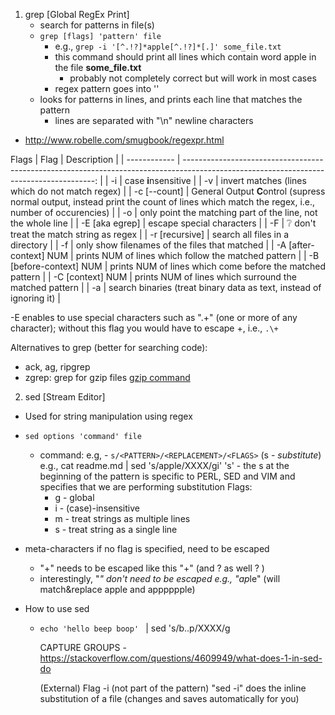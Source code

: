 1. grep [Global RegEx Print]
   - search for patterns in file(s)
   - ```grep [flags] 'pattern' file```
     - e.g., ```grep -i '[^.!?]*apple[^.!?]*[.]' some_file.txt```
     - this command should print all lines which contain word apple in the file **some_file.txt**
       - probably not completely correct but will work in most cases
     - regex pattern goes into ''
   - looks for patterns in lines, and prints each line that matches the pattern
     - lines are separated with "\n" newline characters
  - http://www.robelle.com/smugbook/regexpr.html

  Flags
  | Flag         |                                                                                                                             Description |
  | ------------ | --------------------------------------------------------------------------------------------------------------------------------------: |
  | -i           |                                                                                                                    case **i**nsensitive |
  | -v           |                                                                                         invert matches (lines which do not match regex) |
  | -c [--count] | General Output **C**ontrol (supress normal output, instead print the count of lines which match the regex, i.e., number of occurencies) |
  | -o | only point the matching part of the line, not the whole line |
  | -E [aka egrep] | escape special characters |
  | -F | ❔ don't treat the match string as regex |
  | -r [recursive] | search all files in a directory |
  | -f | only show filenames of the files that matched |
  | -A [after-context] NUM | prints NUM of lines which follow the matched pattern |
  | -B [before-context] NUM | prints NUM of lines which come before the matched pattern |
  | -C [context] NUM | prints NUM of lines which surround the matched pattern |
  | -a  | search binaries (treat binary data as text, instead of ignoring it) |

-E enables to use special characters such as ".+" (one or more of any character); without this flag you would have to escape +, i.e., ```.\+```

Alternatives to grep (better for searching code):
- ack, ag, ripgrep
- zgrep: grep for gzip files [gzip command](https://www.geeksforgeeks.org/gzip-command-linux/)

2. sed [Stream Editor]
  - Used for string manipulation using regex
  - ```sed options 'command' file```
    - command: e.g, - ```s/<PATTERN>/<REPLACEMENT>/<FLAGS>``` (s - *substitute*)
    e.g., cat readme.md | sed 's/apple/XXXX/gi'
      's' - the s at the beginning of the pattern is specific to PERL, SED and VIM and specifies that we are performing substitution
      Flags:
      - g - global
      - i - (case)-insensitive
      - m - treat strings as multiple lines
      - s - treat string as a single line

  - meta-characters if no flag is specified, need to be escaped
    - "+" needs to be escaped like this "\+" (and ? as well \? )
    - interestingly, "*" don't need to be escaped e.g., "ap*le" (will match&replace apple and apppppple)
  - How to use sed
    - ```echo 'hello beep boop' ``` | sed 's/b..p/XXXX/g

		CAPTURE GROUPS - https://stackoverflow.com/questions/4609949/what-does-1-in-sed-do

		(External) Flag -i (not part of the pattern)
		"sed -i" does the inline substitution of a file (changes and saves automatically for you)
